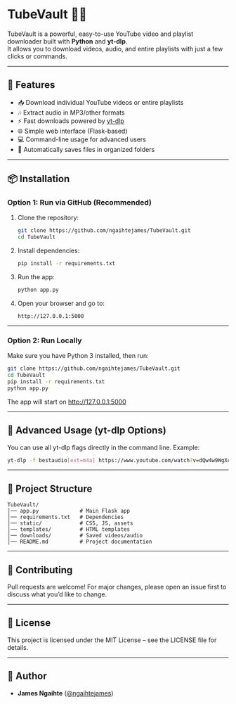 # TubeVault 🎥💾

TubeVault is a powerful, easy-to-use YouTube video and playlist downloader built with **Python** and **yt-dlp**.  
It allows you to download videos, audio, and entire playlists with just a few clicks or commands.

---

## 🚀 Features
- 📥 Download individual YouTube videos or entire playlists
- 🎶 Extract audio in MP3/other formats
- ⚡ Fast downloads powered by [yt-dlp](https://github.com/yt-dlp/yt-dlp)
- 🌐 Simple web interface (Flask-based)
- 💻 Command-line usage for advanced users
- 📂 Automatically saves files in organized folders

---

## 📦 Installation

### Option 1: Run via GitHub (Recommended)
1. Clone the repository:
   ```bash
   git clone https://github.com/ngaihtejames/TubeVault.git
   cd TubeVault
   ```

2. Install dependencies:
   ```bash
   pip install -r requirements.txt
   ```

3. Run the app:
   ```bash
   python app.py
   ```

4. Open your browser and go to:
   ```
   http://127.0.0.1:5000
   ```

---

### Option 2: Run Locally
Make sure you have Python 3 installed, then run:

```bash
git clone https://github.com/ngaihtejames/TubeVault.git
cd TubeVault
pip install -r requirements.txt
python app.py
```

The app will start on http://127.0.0.1:5000

---

## 🔧 Advanced Usage (yt-dlp Options)
You can use all yt-dlp flags directly in the command line. Example:

```bash
yt-dlp -f bestaudio[ext=m4a] https://www.youtube.com/watch?v=dQw4w9WgXcQ
```

---

## 📂 Project Structure
```
TubeVault/
│── app.py             # Main Flask app
│── requirements.txt   # Dependencies
│── static/            # CSS, JS, assets
│── templates/         # HTML templates
│── downloads/         # Saved videos/audio
│── README.md          # Project documentation
```

---

## 🤝 Contributing
Pull requests are welcome! For major changes, please open an issue first to discuss what you’d like to change.

---

## 📜 License
This project is licensed under the MIT License – see the LICENSE file for details.

---

## 👤 Author
- **James Ngaihte** ([@ngaihtejames](https://github.com/ngaihtejames))
